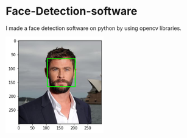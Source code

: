 # Face-Detection-software
I made a face detection software on python by using opencv libraries.

![](https://github.com/asd2204/Face-Detection-in-Python-using-openCV/blob/main/data/Chris%20face%20detected.png)

